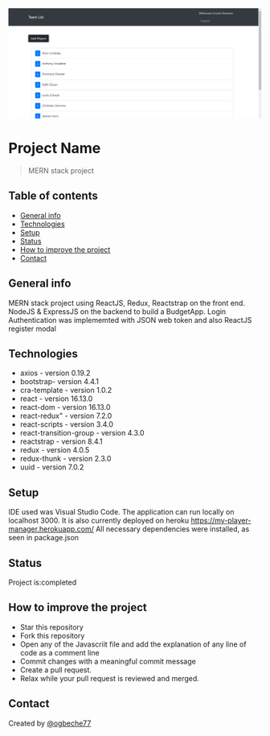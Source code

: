 <img src="img/img6.png" alt="screenshot">

# Project Name

> MERN stack project

## Table of contents

- [General info](#general-info)
- [Technologies](#technologies)
- [Setup](#setup)
- [Status](#status)
- [How to improve the project](#how-to-improve-the-project)
- [Contact](#contact)

## General info

MERN stack project using ReactJS, Redux, Reactstrap on the front end. NodeJS & ExpressJS on the backend to build a BudgetApp. Login Authentication was implememted with JSON web token and also ReactJS register modal

## Technologies

- axios - version 0.19.2
- bootstrap- version 4.4.1
- cra-template - version 1.0.2
- react - version 16.13.0
- react-dom - version 16.13.0
- react-redux" - version 7.2.0
- react-scripts - version 3.4.0
- react-transition-group - version 4.3.0
- reactstrap - version 8.4.1
- redux - version 4.0.5
- redux-thunk - version 2.3.0
- uuid - version 7.0.2

## Setup

IDE used was Visual Studio Code. The application can run locally on localhost 3000. It is also currently deployed on heroku https://my-player-manager.herokuapp.com/
All necessary dependencies were installed, as seen in package.json

## Status

Project is:completed

## How to improve the project

- Star this repository
- Fork this repository
- Open any of the Javascriit file and add the explanation of any line of code as a comment line
- Commit changes with a meaningful commit message
- Create a pull request.
- Relax while your pull request is reviewed and merged.

## Contact

Created by [@ogbeche77](ogbeche77@yahoo.com)
